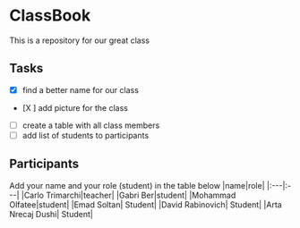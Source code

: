 # ClassBook

This is a repository for our great class

## Tasks

- [X] find a better name for our class
- [X ] add picture for the class
- [ ] create a table with all class members
- [ ] add list of students to participants

## Participants

Add your name and your role (student) in the table below
|name|role|
|:---|:---|
|Carlo Trimarchi|teacher|
|Gabri Ber|student|
|Mohammad Olfatee|student|
|Emad Soltan| Student|
|David Rabinovich| Student|
|Arta Nrecaj Dushi| Student|

